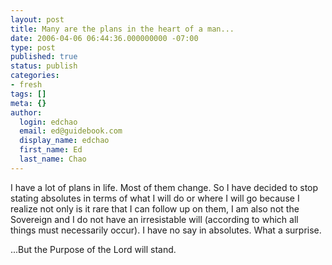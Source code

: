 ```yaml
---
layout: post
title: Many are the plans in the heart of a man...
date: 2006-04-06 06:44:36.000000000 -07:00
type: post
published: true
status: publish
categories:
- fresh
tags: []
meta: {}
author:
  login: edchao
  email: ed@guidebook.com
  display_name: edchao
  first_name: Ed
  last_name: Chao
---
```

<p>I have a lot of plans in life.  Most of them change.  So I have decided to stop stating absolutes in terms of what I will do or where I will go because I realize not only is it rare that I can follow up on them, I am also not the Sovereign and I do not have an irresistable will (according to which all things must necessarily occur).  I have no say in absolutes.  What a surprise.</p>
<p>...But the Purpose of the Lord will stand.</p>
